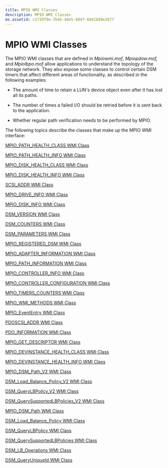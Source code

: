 ```yaml
---
title: MPIO WMI Classes
description: MPIO WMI Classes
ms.assetid: c1719f9e-7b45-4de5-b847-6041b89e2677
---
```


# MPIO WMI Classes


The MPIO WMI classes that are defined in *Mpiowmi.mof*, *Mpiopdow.mof,* and *Mpiolbpo.mof* allow applications to understand the topology of the storage network. They also expose some classes to control certain DSM timers that affect different areas of functionality, as described in the following examples:

-   The amount of time to retain a LUN's device object even after it has lost all its paths.

-   The number of times a failed I/O should be retried before it is sent back to the application.

-   Whether regular path verification needs to be performed by MPIO.

The following topics describe the classes that make up the MPIO WMI interface:

[MPIO\_PATH\_HEALTH\_CLASS WMI Class](mpio-path-health-class-wmi-class.md)

[MPIO\_PATH\_HEALTH\_INFO WMI Class](mpio-path-health-info-wmi-class.md)

[MPIO\_DISK\_HEALTH\_CLASS WMI Class](mpio-disk-health-class-wmi-class.md)

[MPIO\_DISK\_HEALTH\_INFO WMI Class](mpio-disk-health-info-wmi-class.md)

[SCSI\_ADDR WMI Class](scsi-addr-wmi-class.md)

[MPIO\_DRIVE\_INFO WMI Class](mpio-drive-info-wmi-class.md)

[MPIO\_DISK\_INFO WMI Class](mpio-disk-info-wmi-class.md)

[DSM\_VERSION WMI Class](dsm-version-wmi-class.md)

[DSM\_COUNTERS WMI Class](dsm-counters-wmi-class.md)

[DSM\_PARAMETERS WMI Class](dsm-parameters-wmi-class.md)

[MPIO\_REGISTERED\_DSM WMI Class](mpio-registered-dsm-wmi-class.md)

[MPIO\_ADAPTER\_INFORMATION WMI Class](mpio-adapter-information-wmi-class.md)

[MPIO\_PATH\_INFORMATION WMI Class](mpio-path-information-wmi-class.md)

[MPIO\_CONTROLLER\_INFO WMI Class](mpio-controller-info-wmi-class.md)

[MPIO\_CONTROLLER\_CONFIGURATION WMI Class](mpio-controller-configuration-wmi-class.md)

[MPIO\_TIMERS\_COUNTERS WMI Class](mpio-timers-counters-wmi-class.md)

[MPIO\_WMI\_METHODS WMI Class](mpio-wmi-methods-wmi-class.md)

[MPIO\_EventEntry WMI Class](mpio-evententry-wmi-class.md)

[PDOSCSI\_ADDR WMI Class](pdoscsi-addr-wmi-class.md)

[PDO\_INFORMATION WMI Class](pdo-information-wmi-class.md)

[MPIO\_GET\_DESCRIPTOR WMI Class](mpio-get-descriptor-wmi-class.md)

[MPIO\_DEVINSTANCE\_HEALTH\_CLASS WMI Class](mpio-devinstance-health-class-wmi-class.md)

[MPIO\_DEVINSTANCE\_HEALTH\_INFO WMI Class](mpio-devinstance-health-info-wmi-class.md)

[MPIO\_DSM\_Path\_V2 WMI Class](mpio-dsm-path-v2-wmi-class.md)

[DSM\_Load\_Balance\_Policy\_V2 WMI Class](dsm-load-balance-policy-v2-wmi-class.md)

[DSM\_QueryLBPolicy\_V2 WMI Class](dsm-querylbpolicy-v2-wmi-class.md)

[DSM\_QuerySupportedLBPolicies\_V2 WMI Class](dsm-querysupportedlbpolicies-v2-wmi-class.md)

[MPIO\_DSM\_Path WMI Class](mpio-dsm-path-wmi-class.md)

[DSM\_Load\_Balance\_Policy WMI Class](dsm-load-balance-policy-wmi-class.md)

[DSM\_QueryLBPolicy WMI Class](dsm-querylbpolicy-wmi-class.md)

[DSM\_QuerySupportedLBPolicies WMI Class](dsm-querysupportedlbpolicies-wmi-class.md)

[DSM\_LB\_Operations WMI Class](dsm-lb-operations-wmi-class.md)

[DSM\_QueryUniqueId WMI Class](dsm-queryuniqueid-wmi-class.md)

 

 





